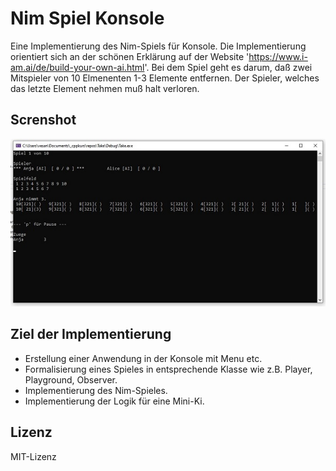 # Nim Spiel Konsole
Eine Implementierung des Nim-Spiels für Konsole. Die Implementierung orientiert sich an der schönen Erklärung auf der Website 'https://www.i-am.ai/de/build-your-own-ai.html'.
Bei dem Spiel geht es darum, daß zwei Mitspieler von 10 Elmenenten 1-3 Elemente entfernen. Der Spieler, welches das letzte Element nehmen muß halt verloren.

## Screnshot
![Konsole](/screenshotsklein/Nim.jpg)

## Ziel der Implementierung
 - Erstellung einer Anwendung in der Konsole mit Menu etc.
 - Formalisierung eines Spieles in entsprechende Klasse wie z.B. Player, Playground, Observer.
 - Implementierung des Nim-Spieles.
 - Implementierung der Logik für eine Mini-Ki.

## Lizenz
MIT-Lizenz